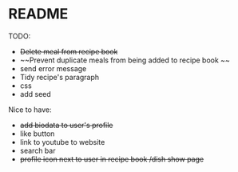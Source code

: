 # README

TODO:
- ~~Delete meal from recipe book~~
- ~~Prevent duplicate meals from being added to recipe book ~~
- send error message 
- Tidy recipe's paragraph
- css 
- add seed


Nice to have:
- ~~add biodata to user's profile~~
- like button
- link to youtube to website
- search bar 
- ~~profile icon next to user in recipe book /dish show page~~

<!-- 
<div class="detail-information">
        <iframe width="560" height="315" src="https://www.youtube.com/embed/_0GWG0yCu-w" title="YouTube video player" frameborder="0" allow="accelerometer; autoplay; clipboard-write; encrypted-media; gyroscope; picture-in-picture" allowfullscreen></iframe>
        <p> Keeping up with T . M . L </p>
    </div>  -->
